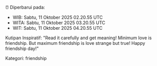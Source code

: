 ⏰ Diperbarui pada:
- WIB: Sabtu, 11 Oktober 2025 02.20.55 UTC
- WITA: Sabtu, 11 Oktober 2025 03.20.55 UTC
- WIT: Sabtu, 11 Oktober 2025 04.20.55 UTC

Kutipan Inspiratif:
"Read it carefully and get meaning! Minimum love is friendship. But maximum friendship is love strange but true! Happy friendship day!"


Kategori: friendship

